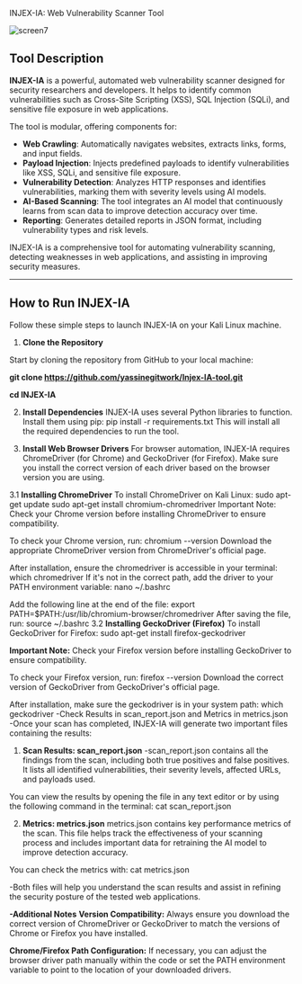 INJEX-IA: Web Vulnerability Scanner Tool



![screen7](https://github.com/user-attachments/assets/0c036f2e-9961-42e3-8f73-38ec28eb69af)




 

## Tool Description

**INJEX-IA** is a powerful, automated web vulnerability scanner designed for security researchers and developers. It helps to identify common vulnerabilities such as Cross-Site Scripting (XSS), SQL Injection (SQLi), and sensitive file exposure in web applications. 

The tool is modular, offering components for:
- **Web Crawling**: Automatically navigates websites, extracts links, forms, and input fields.
- **Payload Injection**: Injects predefined payloads to identify vulnerabilities like XSS, SQLi, and sensitive file exposure.
- **Vulnerability Detection**: Analyzes HTTP responses and identifies vulnerabilities, marking them with severity levels using AI models.
- **AI-Based Scanning**: The tool integrates an AI model that continuously learns from scan data to improve detection accuracy over time.
- **Reporting**: Generates detailed reports in JSON format, including vulnerability types and risk levels.

INJEX-IA is a comprehensive tool for automating vulnerability scanning, detecting weaknesses in web applications, and assisting in improving security measures.

---

## How to Run INJEX-IA

Follow these simple steps to launch INJEX-IA on your Kali Linux machine.

1. **Clone the Repository**

Start by cloning the repository from GitHub to your local machine:

**git clone https://github.com/yassinegitwork/Injex-IA-tool.git**

**cd INJEX-IA**

2. **Install Dependencies**
INJEX-IA uses several Python libraries to function. Install them using pip:
pip install -r requirements.txt
This will install all the required dependencies to run the tool.

3. **Install Web Browser Drivers**
For browser automation, INJEX-IA requires ChromeDriver (for Chrome) and GeckoDriver (for Firefox). Make sure you install the correct version of each driver based on the browser version you are using.

3.1 **Installing ChromeDriver**
To install ChromeDriver on Kali Linux:
sudo apt-get update
sudo apt-get install chromium-chromedriver
Important Note:
Check your Chrome version before installing ChromeDriver to ensure compatibility.

To check your Chrome version, run:
chromium --version
Download the appropriate ChromeDriver version from ChromeDriver's official page.

After installation, ensure the chromedriver is accessible in your terminal:
which chromedriver
If it's not in the correct path, add the driver to your PATH environment variable:
nano ~/.bashrc

Add the following line at the end of the file:
export PATH=$PATH:/usr/lib/chromium-browser/chromedriver
After saving the file, run:
source ~/.bashrc
3.2 **Installing GeckoDriver (Firefox)**
To install GeckoDriver for Firefox:
sudo apt-get install firefox-geckodriver

**Important Note:**
Check your Firefox version before installing GeckoDriver to ensure compatibility.

To check your Firefox version, run:
firefox --version
Download the correct version of GeckoDriver from GeckoDriver's official page.

After installation, make sure the geckodriver is in your system path:
which geckodriver
-Check Results in scan_report.json and Metrics in metrics.json
-Once your scan has completed, INJEX-IA will generate two important files containing the results:

1. **Scan Results: scan_report.json**
-scan_report.json contains all the findings from the scan, including both true positives and false positives. It lists all identified vulnerabilities, their severity levels, affected URLs, and payloads used.

You can view the results by opening the file in any text editor or by using the following command in the terminal:
cat scan_report.json

2. **Metrics: metrics.json**
metrics.json contains key performance metrics of the scan. This file helps track the effectiveness of your scanning process and includes important data for retraining the AI model to improve detection accuracy.

You can check the metrics with:
cat metrics.json

-Both files will help you understand the scan results and assist in refining the security posture of the tested web applications.

**-Additional Notes**
**Version Compatibility:** Always ensure you download the correct version of ChromeDriver or GeckoDriver to match the versions of Chrome or Firefox you have installed.

**Chrome/Firefox Path Configuration:** If necessary, you can adjust the browser driver path manually within the code or set the PATH environment variable to point to the location of your downloaded drivers.
